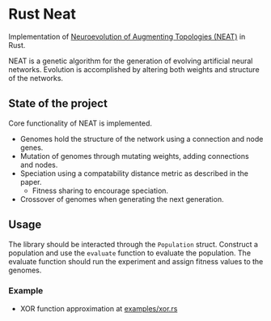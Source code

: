# Rust Neat

Implementation of [Neuroevolution of Augmenting Topologies (NEAT)](https://nn.cs.utexas.edu/downloads/papers/stanley.ec02.pdf) in Rust.

NEAT is a genetic algorithm for the generation of evolving artificial neural networks. Evolution is accomplished by
altering both weights and structure of the networks.

## State of the project

Core functionality of NEAT is implemented.
- Genomes hold the structure of the network using a connection and node genes.
- Mutation of genomes through mutating weights, adding connections and nodes.
- Speciation using a compatability distance metric as described in the paper.
  - Fitness sharing to encourage speciation.
- Crossover of genomes when generating the next generation.

## Usage

The library should be interacted through the `Population` struct. Construct a population and use the
`evaluate` function to evaluate the population. The evaluate function
should run the experiment and assign fitness values to the genomes.

### Example

- XOR function approximation at [examples/xor.rs](examples/xor.rs)
